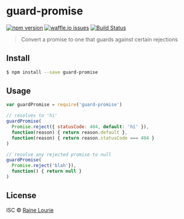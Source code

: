 # guard-promise
[![npm version](https://img.shields.io/npm/v/guard-promise.svg)](https://npmjs.org/package/guard-promise) 
[![waffle.io issues](https://badge.waffle.io/metaraine/guard-promise.png?label=ready&title=waffle.io)](https://waffle.io/metaraine/guard-promise) 
[![Build Status](https://travis-ci.org/metaraine/guard-promise.svg?branch=master)](https://travis-ci.org/metaraine/guard-promise)

> Convert a promise to one that guards against certain rejections


## Install

```sh
$ npm install --save guard-promise
```


## Usage

```js
var guardPromise = require('guard-promise')

// resolves to 'hi'
guardPromise(
  Promise.reject({ statusCode: 404, default: 'hi' }),
  function(reason) { return reason.default },
  function(reason) { return reason.statusCode === 404 }
)

// resolve any rejected promise to null
guardPromise(
  Promise.reject('blah'}),
  function() { return null }
)
```


## License

ISC © [Raine Lourie](https://github.com/metaraine)
